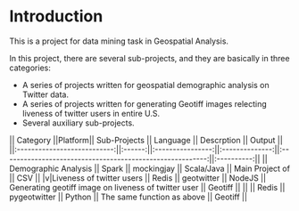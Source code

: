 # Introduction

This is a project for data mining task in Geospatial Analysis. 

In this project, there are several sub-projects, and they are basically in three 
categories:

* A series of projects written for geospatial demographic analysis on Twitter data.
* A series of projects written for generating Geotiff images relecting liveness of twitter users in entire U.S.
* Several auxiliary sub-projects.

||        Category             ||Platform||    Sub-Projects  ||    Language    ||                    Descrption                             ||   Output   ||
||:---------------------------:||:------:||:----------------:||:--------------:||:---------------------------------------------------------:||:----------:||
||   Demographic Analysis      || Spark  ||     mockingjay   ||   Scala/Java   ||  Main Project of                                          ||     CSV    ||
|v|Liveness of twitter users   || Redis  ||     geotwitter   ||   NodeJS       ||  Generating geotiff image on liveness of twitter user     ||   Geotiff  ||
||                             || Redis  ||    pygeotwitter  ||   Python       ||  The same function as above                               ||   Geotiff  ||



